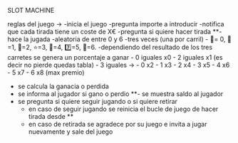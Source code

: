 SLOT MACHINE

reglas del juego -> 
-inicia el juego 
-pregunta importe a introducir 
-notifica que cada tirada tiene un coste de X€
-pregunta si quiere hacer tirada 
**-hace la jugada 
    -aleatoria de entre 0 y 6
    -tres veces (una por carril) 
    - 🍒= 0, 🍋=1, 🍉=2, ⭐=3, 🧡=4, 7️⃣=5, 💎=6.
-dependiendo del resultado de los tres carretes se genera un porcentaje a ganar 
    - 0 iguales x0
    - 2 iguales x1 (es decir no pierde quedas tabla)
    - 3 iguales ->
        - 0 x2
        - 1 x3
        - 2 x4
        - 3 x5
        - 4 x6
        - 5 x7
        - 6 x8 (max premio)
- se calcula la ganacia o perdida 
- se informa al jugador si gano o perdio
**- se muestra saldo al jugador
- se pregunta si quiere seguir jugando o si quiere retirar
    - en caso de seguir jugando se reinicia el bucle de juego de hacer tirada desde **
    - en caso de retirada se agradece por su juego e invita a jugar nuevamente y sale del juego  
